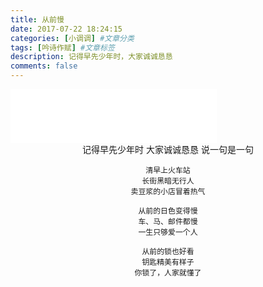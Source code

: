 ```yaml
---
title: 从前慢
date: 2017-07-22 18:24:15
categories: [小调调] #文章分类
tags: [吟诗作赋] #文章标签
description: 记得早先少年时，大家诚诚恳恳
comments: false
---
```

<iframe frameborder="no" border="0" marginwidth="0" marginheight="0" width=330 height=86 src="//music.163.com/outchain/player?type=2&id=30635706&auto=1&height=66"></iframe>
<!--more-->
<center>
	记得早先少年时
	大家诚诚恳恳
	说一句是一句

	清早上火车站
	长街黑暗无行人
	卖豆浆的小店冒着热气

	从前的日色变得慢
	车、马、邮件都慢
	一生只够爱一个人

	从前的锁也好看
	钥匙精美有样子
	你锁了，人家就懂了
</center>
